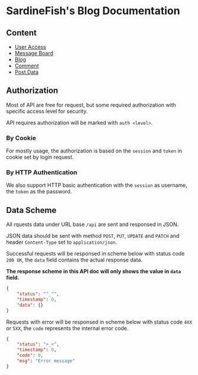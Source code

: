 # SardineFish's Blog Documentation

## Content
- [User Access](./user.md)
- [Message Board](./note.md)
- [Blog](./blog.md)
- [Comment](./comment.md)
- [Post Data](./post-data.md)


## Authorization

Most of API are free for request, but some required authorization with specific access level for security.

API requires authorization will be marked with `auth <level>`.

### By Cookie
For mostly usage, the authorization is based on the `session` and `token` in cookie set by login request.

### By HTTP Authentication
We also support HTTP basic authentication with the `session` as username, the `token` as the password.


## Data Scheme

All rquests data under URL base `/api` are sent and responsed in JSON.

JSON data should be sent with method `POST`, `PUT`, `UPDATE` and `PATCH` and header `Content-Type` set to `application/json`.

Successful requests will be responsed in scheme below with status code `200 OK`, the `data` field contains the actual response data.

**The response scheme in this API doc will only shows the value in `data` field.**

```json
{
    "status": "^_^",
    "timestamp": 0,
    "data": {}
}
```

Requests with error will be responsed in scheme below with status code `4XX` or `5XX`, the `code` represents the internal error code.

```json
{
    "status": ">_<",
    "timestamp": 0,
    "code": 0,
    "msg": "Error message"
}
```